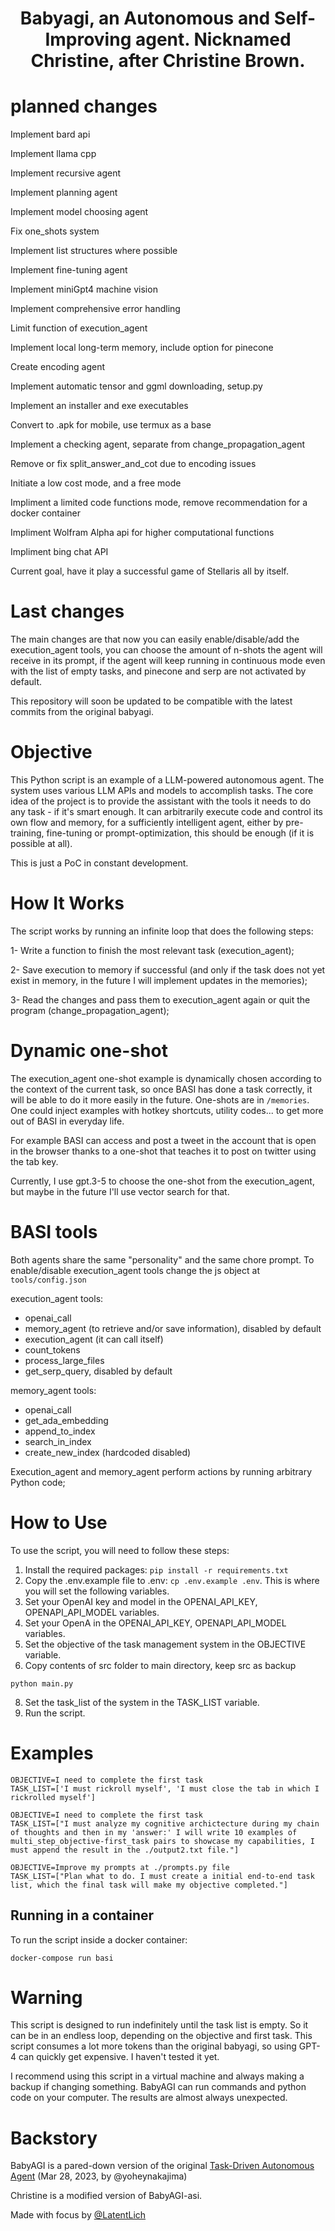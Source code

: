 <h1 align="center">
 Babyagi, an Autonomous and Self-Improving agent. Nicknamed Christine, after Christine Brown. 
</h1>



# planned changes

Implement bard api

Implement llama cpp

Implement recursive agent

Implement planning agent

Implement model choosing agent

Fix one_shots system

Implement list structures where possible

Implement fine-tuning agent

Implement miniGpt4 machine vision

Implement comprehensive error handling

Limit function of execution_agent

Implement local long-term memory, include option for pinecone

Create encoding agent

Implement automatic tensor and ggml downloading, setup.py

Implement an installer and exe executables

Convert to .apk for mobile, use termux as a base

Implement a checking agent, separate from change_propagation_agent

Remove or fix split_answer_and_cot due to encoding issues

Initiate a low cost mode, and a free mode

Impliment a limited code functions mode, remove recommendation for a docker container

Impliment Wolfram Alpha api for higher computational functions

Impliment bing chat API

Current goal, have it play a successful game of Stellaris all by itself. 



# Last changes

The main changes are that now you can easily enable/disable/add the execution_agent tools, you can choose the amount of n-shots the agent will receive in its prompt, if the agent will keep running in continuous mode even with the list of empty tasks, and pinecone and serp are not activated by default.

This repository will soon be updated to be compatible with the latest commits from the original babyagi.


# Objective
This Python script is an example of a LLM-powered autonomous agent. The system uses various LLM APIs and models to accomplish tasks.
The core idea of the project is to provide the assistant with the tools it needs to do any task - if it's smart enough. 
It can arbitrarily execute code and control its own flow and memory, for a sufficiently intelligent agent, either by pre-training, fine-tuning or prompt-optimization, this should be enough (if it is possible at all).

This is just a PoC in constant development.


# How It Works<a name="how-it-works"></a>
The script works by running an infinite loop that does the following steps:

1- Write a function to finish the most relevant task (execution_agent);
 
2- Save execution to memory if successful (and only if the task does not yet exist in memory, in the future I will implement updates in the memories);
 
3- Read the changes and pass them to execution_agent again or quit the program (change_propagation_agent);

# Dynamic one-shot

The execution_agent one-shot example is dynamically chosen according to the context of the current task, so once BASI has done a task correctly, it will be able to do it more easily in the future. One-shots are in ``/memories``. One could inject examples with hotkey shortcuts, utility codes... to get more out of BASI in everyday life. 

For example BASI can access and post a tweet in the account that is open in the browser thanks to a one-shot that teaches it to post on twitter using the tab key.

Currently, I use gpt.3-5 to choose the one-shot from the execution_agent, but maybe in the future I'll use vector search for that.

# BASI tools

Both agents share the same "personality" and the same chore prompt. 
To enable/disable execution_agent tools change the js object at ``tools/config.json``

execution_agent tools:

- openai_call
- memory_agent (to retrieve and/or save information), disabled by default
- execution_agent (it can call itself)
- count_tokens
- process_large_files
- get_serp_query, disabled by default

memory_agent tools:
- openai_call
- get_ada_embedding
- append_to_index
- search_in_index
- create_new_index (hardcoded disabled)

Execution_agent and memory_agent perform actions by running arbitrary Python code;


# How to Use<a name="how-to-use"></a>
To use the script, you will need to follow these steps:

1. Install the required packages: `pip install -r requirements.txt`
2. Copy the .env.example file to .env: `cp .env.example .env`. This is where you will set the following variables.
3. Set your OpenAI key and model in the OPENAI_API_KEY, OPENAPI_API_MODEL variables.
4. Set your OpenA in the OPENAI_API_KEY, OPENAPI_API_MODEL variables.
6. Set the objective of the task management system in the OBJECTIVE variable.
7. Copy contents of src folder to main directory, keep src as backup
```
python main.py
```
8. Set the task_list of the system in the TASK_LIST variable.
9. Run the script.

# Examples
```
OBJECTIVE=I need to complete the first task
TASK_LIST=['I must rickroll myself', 'I must close the tab in which I rickrolled myself']
```

```
OBJECTIVE=I need to complete the first task
TASK_LIST=["I must analyze my cognitive archictecture during my chain of thoughts and then in my 'answer:' I will write 10 examples of multi_step_objective-first_task pairs to showcase my capabilities, I must append the result in the ./output2.txt file."]
```

```
OBJECTIVE=Improve my prompts at ./prompts.py file
TASK_LIST=["Plan what to do. I must create a initial end-to-end task list, which the final task will make my objective completed."]
```

## Running in a container
To run the script inside a docker container:

```
docker-compose run basi
```

# Warning<a name="continous-script-warning"></a>
This script is designed to run indefinitely until the task list is empty. So it can be in an endless loop, depending on the objective and first task.
This script consumes a lot more tokens than the original babyagi, so using GPT-4 can quickly get expensive. I haven't tested it yet.

I recommend using this script in a virtual machine and always making a backup if changing something. BabyAGI can run commands and python code on your computer. The results are almost always unexpected.


# Backstory
BabyAGI is a pared-down version of the original [Task-Driven Autonomous Agent](https://twitter.com/yoheinakajima/status/1640934493489070080?s=20) (Mar 28, 2023, by @yoheynakajima)


Christine is a modified version of BabyAGI-asi.

Made with focus by [@LatentLich](https://twitter.com/LatentLich)
